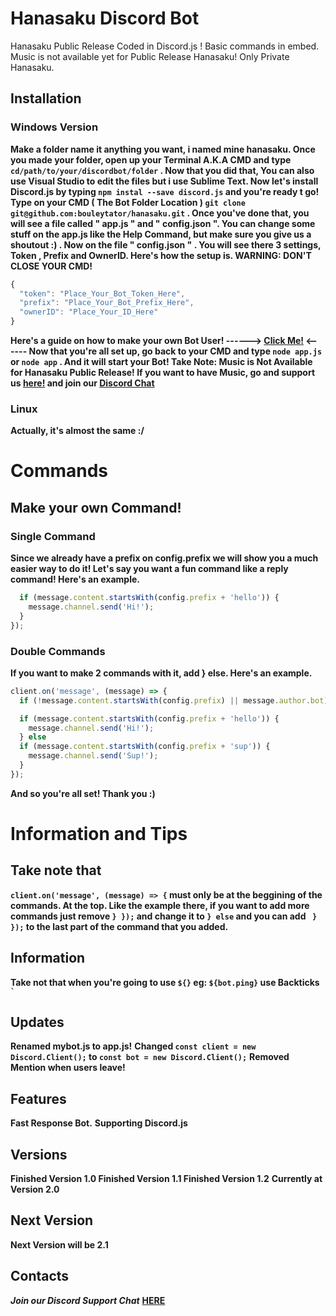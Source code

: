 # Hanasaku Discord Bot
Hanasaku Public Release Coded in Discord.js ! Basic commands in embed. Music is not available yet for Public Release Hanasaku! Only Private Hanasaku.

## Installation
### Windows Version
**Make a folder name it anything you want, i named mine hanasaku. Once you made your folder, open up your Terminal A.K.A CMD and type `cd/path/to/your/discordbot/folder` . Now that you did that, You can also use Visual Studio to edit the files but i use Sublime Text. Now let's install Discord.js by typing `npm instal --save discord.js` and you're ready t go! Type on your CMD ( The Bot Folder Location ) `git clone git@github.com:bouleytator/hanasaku.git` . Once you've done that, you will see a file called " app.js " and " config.json ". You can change some stuff on the app.js like the Help Command, but make sure you give us a shoutout :) . Now on the file " config.json " . You will see there 3 settings, Token , Prefix and OwnerID. Here's how the setup is. WARNING: DON'T CLOSE YOUR CMD!**

```javascript
{
  "token": "Place_Your_Bot_Token_Here",
  "prefix": "Place_Your_Bot_Prefix_Here",
  "ownerID": "Place_Your_ID_Here" 
}
```
**Here's a guide on how to make your own Bot User! ------> [Click Me!](https://github.com/reactiflux/discord-irc/wiki/Creating-a-discord-bot-&-getting-a-token) <------
Now that you're all set up, go back to your CMD and type `node app.js` or `node app` . And it will start your Bot!
Take Note: Music is Not Available for Hanasaku Public Release! If you want to have Music, go and support us [here!](https://www.patreon.com/hanasaku) and join our [Discord Chat](https://discord.gg/gk2dJA)**

### Linux
**Actually, it's almost the same :/**

# Commands

## Make your own Command!
### Single Command
**Since we already have a prefix on config.prefix we will show you a much easier way to do it!
Let's say you want a fun command like a reply command! Here's an example.**
```javascript
  if (message.content.startsWith(config.prefix + 'hello')) {
    message.channel.send('Hi!');
  }
});
```
### Double Commands
**If you want to make 2 commands with it, add } else. Here's an example.**
```javascript
client.on('message', (message) => {
  if (!message.content.startsWith(config.prefix) || message.author.bot) return;

  if (message.content.startsWith(config.prefix + 'hello')) {
    message.channel.send('Hi!');
  } else
  if (message.content.startsWith(config.prefix + 'sup')) {
    message.channel.send('Sup!');
  }
});
```
**And so you're all set! Thank you :)**

# Information and Tips

## Take note that 
**`client.on('message', (message) => {` must only be at the beggining of the commands. At the top. Like the example there, if you want to add more commands just remove ` } }); ` and change it to ` } else ` and you can add ` } });` to the last part of the command that you added.**

## Information
**Take not that when you're going to use `${}` eg: `${bot.ping}` use Backticks ``` ` ```**
 
## Updates
**Renamed mybot.js to app.js!**                                                                                           **Changed `const client = new Discord.Client();` to `const bot = new Discord.Client();`**                                       **Removed Mention when users leave!**

## Features
**Fast Response Bot.**                                                                                               **Supporting Discord.js**

## Versions
**Finished Version 1.0                                                                                                           Finished Version 1.1                                                                                                             Finished Version 1.2**                                                                                               __**Currently at Version 2.0**__

## Next Version
**Next Version will be 2.1**

## Contacts
***Join our Discord Support Chat*** [**HERE**](https://discord.gg/PszJr6p)
